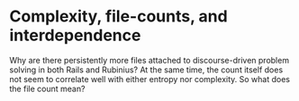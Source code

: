 # Complexity, file-counts, and interdependence

Why are there persistently more files attached to discourse-driven problem solving in both Rails and Rubinius? At the same time, the count itself does not seem to correlate well with either entropy nor complexity. So what does the file count mean?
